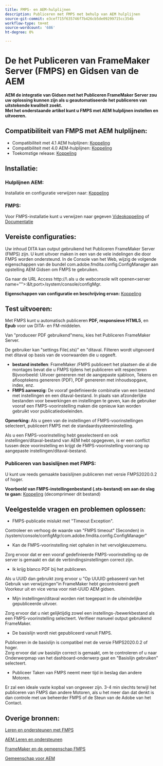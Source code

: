 ```yaml
---
title: FMPS- en AEM-hulplijnen
description: Publiceren met FMPS met behulp van AEM hulplijnen
source-git-commit: e3cef715f635746f7b426cb5de09299715cc354b
workflow-type: tm+mt
source-wordcount: '686'
ht-degree: 0%

---
```



# De het Publiceren van FrameMaker Server (FMPS) en Gidsen van de AEM

**AEM de integratie van Gidsen met het Publiceren FrameMaker Server zou uw oplossing kunnen zijn als u geautomatiseerde het publiceren van uitstekende kwaliteit zoekt.\
Met het onderstaande artikel kunt u FMPS met AEM hulplijnen instellen en uitvoeren.**

## Compatibiliteit van FMPS met AEM hulplijnen:

- Compatibiliteit met 4.1 AEM hulplijnen: [Koppeling](https://experienceleague.adobe.com/docs/experience-manager-guides-learn/tutorials/release-info/release-notes/on-prem-release-notes/release-notes-4.1.html?lang=en/#compatibility-matrix)
- Compatibiliteit met 4.0 AEM-hulplijnen: [Koppeling](https://helpx.adobe.com/xml-documentation-for-experience-manager/release-note/release-notes-xml-documentation-solution-4-0.html/#Compatibility%20matrix)
- Toekomstige release: [Koppeling](https://experienceleague.adobe.com/docs/experience-manager-guides-learn/tutorials/release-info/latest-release-info.html?lang=en)

## Installatie:

### Hulplijnen AEM:

Installatie en configuratie verwijzen naar: [Koppeling](https://helpx.adobe.com/content/dam/help/en/xml-documentation-solution/4-1-2/Adobe-Experience-Manager-Guides_Installation-Configuration-Guide_EN.pdf)

### FMPS:

Voor FMPS-installatie kunt u verwijzen naar gegeven [Videokoppeling](https://www.youtube.com/watch?v=2deelyM5VA8&amp;t) of [Documentatie](https://help.adobe.com/en_US/framemaker/server/index.html#t=fmps-user-guide%2Finstall_config_fmps.html%23install_config_fmps&amp;rhtocid=_2)

## Vereiste configuraties:

Uw inhoud DITA kan output gebruikend het Publiceren FrameMaker Server (FMPS) zijn. U kunt uitvoer maken in een van de vele indelingen die door FMPS worden ondersteund. In de Console van het Web, wijzig de volgende eigenschappen van de bundel com.adobe.fmdita.config.ConfigManager aan opstelling AEM Gidsen om FMPS te gebruiken.

Ga naar de URL Access http://\ als u de webconsole wilt openen&lt;server name=&quot;&quot;>:\&lt;port>/system/console/configMgr.

**Eigenschappen van configuratie en beschrijving ervan:** [Koppeling](https://helpx.adobe.com/content/dam/help/en/xml-documentation-solution/4-1-2/Adobe-Experience-Manager-Guides_Installation-Configuration-Guide_EN.pdf#page=89)

## Test uitvoeren:

Met FMPS kunt u automatisch publiceren **PDF, responsieve HTML5**, en **Epub** voor uw DITA- en FM-middelen.

Van &quot;produceer PDF gebruikend&quot;menu, kies het Publiceren FrameMaker Server.

De gebruiker kan &quot;settings File(.sts)&quot; en &quot;ditaval. Filteren wordt uitgevoerd met ditaval op basis van de voorwaarden die u opgeeft.

- **bestand instellen**: FrameMaker /FMPS publiceert het plaatsen die al die montages bevat die u FMPS tijdens het publiceren wilt respecteren Bijvoorbeeld: Uitvoer genereren met de aangepaste sjabloon, Tekens en aflooptekens genereren (PDF), PDF genereren met inhoudsopgave, index, enz.
- **FMPS aanwezig:** De vooraf gedefinieerde combinatie van een bestand met instellingen en een ditaval-bestand. In plaats van afzonderlijke bestanden voor bewerkingen en instellingen te geven, kan de gebruiker vooraf een FMPS-voorinstelling maken die opnieuw kan worden gebruikt voor publicatiedoeleinden.

**Opmerking:** Als u geen van de instellingen of FMPS-voorinstellingen selecteert, publiceert FMPS met de standaardsysteeminstelling.

Als u een FMPS-voorinstelling hebt geselecteerd en ook instellingen/ditaval-bestand van AEM hebt opgegeven, is er een conflict tussen deze voorinstelling en krijgt de FMPS-voorinstelling voorrang op aangepaste instellingen/ditaval-bestand.

### Publiceren van basislijnen met FMPS:

U kunt uw reeds gemaakte basislijnen publiceren met versie FMPS2020.0.2 of hoger.

**Voorbeeld van FMPS-instellingenbestand (.sts-bestand) om aan de slag te gaan:** [Koppeling](https://acrobat.adobe.com/link/track?uri=urn:aaid:scds:US:ef750752-7a7e-4e51-923e-6b7d9861ed54) (decomprimeer dit bestand)

## Veelgestelde vragen en problemen oplossen:

- FMPS-publicatie mislukt met &quot;Timeout Exception&quot;.

Controleer en verhoog de waarde van &quot;FMPS timeout&quot; (Seconden) in /system/console/configMgr/com.adobe.fmdita.config.ConfigManager&quot;

- Kan de FMPS-voorinstelling niet ophalen in het vervolgkeuzemenu.

Zorg ervoor dat er een vooraf gedefinieerde FMPS-voorinstelling op de server is gemaakt en dat de verbindingsinstellingen correct zijn.

- Ik krijg blanco PDF bij het publiceren.

Als u UUID dan gebruikt zorg ervoor u &quot;Op UUUID gebaseerd van het Gebruik van verwijzingen&quot;in FrameMaker hebt gecontroleerd geeft Voorkeur uit en vice versa voor niet-UUID AEM gidsen.

- Mijn instellingen/ditaval worden niet toegepast in de uiteindelijke gepubliceerde uitvoer.

Zorg ervoor dat u niet gelijktijdig zowel een instellings-/bewerkbestand als een FMPS-voorinstelling selecteert. Verifieer manueel output gebruikend FrameMaker.

- De basislijn wordt niet gepubliceerd vanuit FMPS.

Publiceren in de basislijn is compatibel met de versie FMPS2020.0.2 of hoger.\
Zorg ervoor dat uw basislijn correct is gemaakt, om te controleren of u naar Onderwerpmap van het dashboard-onderwerp gaat en &quot;Basislijn gebruiken&quot; selecteert.

- Publiceer Taken van FMPS neemt meer tijd in beslag dan andere Motoren.

Er zal een ideale vaste kopbal van ongeveer zijn. 3-4 min slechts terwijl het publiceren van FMPS dan andere Motoren, als u het meer dan dat denkt is dan controle met uw beheerder FMPS of de Steun van de Adobe van het Contact.

## Overige bronnen:

[Leren en ondersteunen met FMPS](https://helpx.adobe.com/support/framemaker-publishing-server.html)

[AEM Leren en ondersteunen](https://helpx.adobe.com/in/support/xml-documentation-for-experience-manager.html)

[FrameMaker en de gemeenschap FMPS](https://community.adobe.com/t5/framemaker/ct-p/ct-framemaker?page=1&amp;sort=latest_replies&amp;lang=all&amp;tabid=all)

[Gemeenschap voor AEM](https://experienceleaguecommunities.adobe.com/t5/experience-manager-guides/ct-p/aem-xml-documentation)
